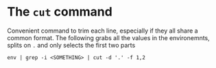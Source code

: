 # The `cut` command 

Convenient command to trim each line, especially if they all share a common format. The following grabs all the values in the environemnts, splits on `.` and only selects the first two parts

```
env | grep -i <SOMETHING> | cut -d '.' -f 1,2
```
